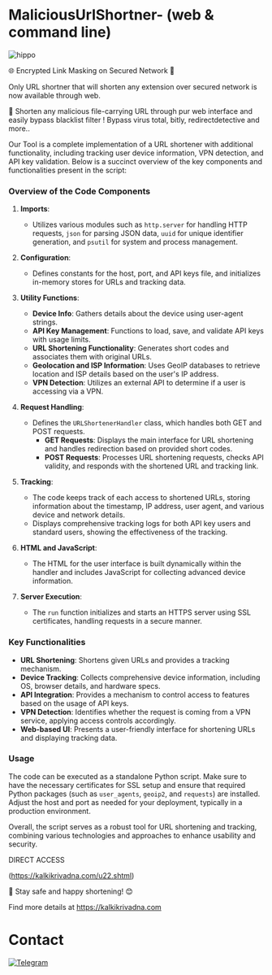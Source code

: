 # MaliciousUrlShortner- (web & command line)

![hippo](https://user-images.githubusercontent.com/74038190/225813708-98b745f2-7d22-48cf-9150-083f1b00d6c9.gif)

🌐 Encrypted Link Masking on Secured Network 🛜 

Only URL shortner that will shorten any extension over secured network is now available through web.

🌟 Shorten any malicious file-carrying URL through pur web interface and easily bypass blacklist filter ! Bypass virus total, bitly, redirectdetective and more..

Our Tool is a complete implementation of a URL shortener with additional functionality, including tracking user device information, VPN detection, and API key validation. Below is a succinct overview of the key components and functionalities present in the script:

### Overview of the Code Components

1. **Imports**:
   - Utilizes various modules such as `http.server` for handling HTTP requests, `json` for parsing JSON data, `uuid` for unique identifier generation, and `psutil` for system and process management.

2. **Configuration**:
   - Defines constants for the host, port, and API keys file, and initializes in-memory stores for URLs and tracking data.

3. **Utility Functions**:
   - **Device Info**: Gathers details about the device using user-agent strings.
   - **API Key Management**: Functions to load, save, and validate API keys with usage limits.
   - **URL Shortening Functionality**: Generates short codes and associates them with original URLs.
   - **Geolocation and ISP Information**: Uses GeoIP databases to retrieve location and ISP details based on the user's IP address.
   - **VPN Detection**: Utilizes an external API to determine if a user is accessing via a VPN.

4. **Request Handling**:
   - Defines the `URLShortenerHandler` class, which handles both GET and POST requests.
     - **GET Requests**: Displays the main interface for URL shortening and handles redirection based on provided short codes.
     - **POST Requests**: Processes URL shortening requests, checks API validity, and responds with the shortened URL and tracking link.

5. **Tracking**:
   - The code keeps track of each access to shortened URLs, storing information about the timestamp, IP address, user agent, and various device and network details.
   - Displays comprehensive tracking logs for both API key users and standard users, showing the effectiveness of the tracking.

6. **HTML and JavaScript**:
   - The HTML for the user interface is built dynamically within the handler and includes JavaScript for collecting advanced device information.

7. **Server Execution**:
   - The `run` function initializes and starts an HTTPS server using SSL certificates, handling requests in a secure manner.

### Key Functionalities
- **URL Shortening**: Shortens given URLs and provides a tracking mechanism.
- **Device Tracking**: Collects comprehensive device information, including OS, browser details, and hardware specs.
- **API Integration**: Provides a mechanism to control access to features based on the usage of API keys.
- **VPN Detection**: Identifies whether the request is coming from a VPN service, applying access controls accordingly.
- **Web-based UI**: Presents a user-friendly interface for shortening URLs and displaying tracking data.

### Usage
The code can be executed as a standalone Python script. Make sure to have the necessary certificates for SSL setup and ensure that required Python packages (such as `user_agents`, `geoip2`, and `requests`) are installed. Adjust the host and port as needed for your deployment, typically in a production environment.

Overall, the script serves as a robust tool for URL shortening and tracking, combining various technologies and approaches to enhance usability and security.

DIRECT ACCESS 

(https://kalkikrivadna.com/u22.shtml)

🚀 Stay safe and happy shortening! 😊

Find more details at https://kalkikrivadna.com 


# Contact
[![Telegram](https://img.shields.io/badge/Telegram-2CA5E0?style=for-the-badge&logo=telegram&logoColor=white)](https://t.me/kalkimahavatar)
